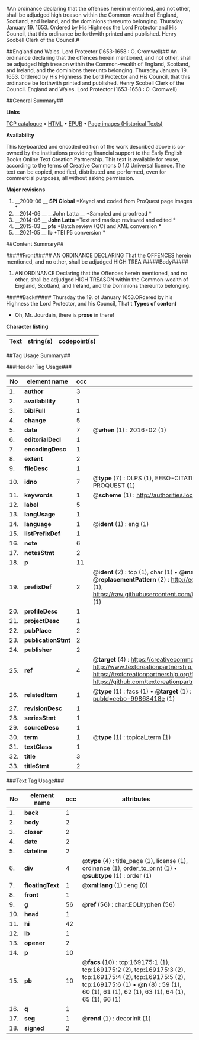 #An ordinance declaring that the offences herein mentioned, and not other, shall be adjudged high treason within the Common-wealth of England, Scotland, and Ireland, and the dominions thereunto belonging. Thursday January 19. 1653. Ordered by His Highness the Lord Protector and His Council, that this ordinance be forthwith printed and published. Henry Scobell Clerk of the Council.#

##England and Wales. Lord Protector (1653-1658 : O. Cromwell)##
An ordinance declaring that the offences herein mentioned, and not other, shall be adjudged high treason within the Common-wealth of England, Scotland, and Ireland, and the dominions thereunto belonging. Thursday January 19. 1653. Ordered by His Highness the Lord Protector and His Council, that this ordinance be forthwith printed and published. Henry Scobell Clerk of the Council.
England and Wales. Lord Protector (1653-1658 : O. Cromwell)

##General Summary##

**Links**

[TCP catalogue](http://www.ota.ox.ac.uk/tcp/)  • 
[HTML](http://tei.it.ox.ac.uk/tcp/Texts-HTML/free/A74/A74528.html)  • 
[EPUB](http://tei.it.ox.ac.uk/tcp/Texts-EPUB/free/A74/A74528.epub) • 
[Page images (Historical Texts)](https://historicaltexts.jisc.ac.uk/eebo-99868418e)

**Availability**

This keyboarded and encoded edition of the work described above is co-owned by the
    institutions providing financial support to the Early English Books Online Text Creation
    Partnership. This text is available for reuse, according to the terms of  Creative Commons 0 1.0 Universal
    licence. The text can be copied, modified, distributed and performed, even for commercial
    purposes, all without asking permission.

**Major revisions**

1. __2009-06 __ __SPi Global__ *Keyed and coded from ProQuest page images *
1. __2014-06 __ __John Latta __ *Sampled and proofread *
1. __2014-06 __ __John Latta__ *Text and markup reviewed and edited *
1. __2015-03 __ __pfs__ *Batch review (QC) and XML conversion *
1. __2021-05 __ __lb__ *TEI P5 conversion *

##Content Summary##

#####Front#####
AN ORDINANCE DECLARING That the OFFENCES herein mentioned, and no other, shall be adjudged HIGH TREA
#####Body#####

1. AN ORDINANCE Declaring that the Offences herein mentioned, and no other, shall be adjudged HIGH TREASON within the Common-wealth of England, Scotland, and Ireland, and the Dominions thereunto belonging.

#####Back#####
Thursday the 19. of January 1653.ORdered by his Highness the Lord Protector, and his Council, That t
**Types of content**

  * Oh, Mr. Jourdain, there is **prose** in there!

**Character listing**


|Text|string(s)|codepoint(s)|
|---|---|---|

##Tag Usage Summary##

###Header Tag Usage###

|No|element name|occ|attributes|
|---|---|---|---|
|1.|__author__|3||
|2.|__availability__|1||
|3.|__biblFull__|1||
|4.|__change__|5||
|5.|__date__|7| @__when__ (1) : 2016-02 (1)|
|6.|__editorialDecl__|1||
|7.|__encodingDesc__|1||
|8.|__extent__|2||
|9.|__fileDesc__|1||
|10.|__idno__|7| @__type__ (7) : DLPS (1), EEBO-CITATION (1), VID (1), EEBO-PROQUEST (1), STC (2), PROQUEST (1)|
|11.|__keywords__|1| @__scheme__ (1) : http://authorities.loc.gov/ (1)|
|12.|__label__|5||
|13.|__langUsage__|1||
|14.|__language__|1| @__ident__ (1) : eng (1)|
|15.|__listPrefixDef__|1||
|16.|__note__|6||
|17.|__notesStmt__|2||
|18.|__p__|11||
|19.|__prefixDef__|2| @__ident__ (2) : tcp (1), char (1)  •  @__matchPattern__ (2) : ([0-9\-]+):([0-9IVX]+) (1), (.+) (1)  •  @__replacementPattern__ (2) : http://eebo.chadwyck.com/downloadtiff?vid=$1&page=$2 (1), https://raw.githubusercontent.com/textcreationpartnership/Texts/master/tcpchars.xml#$1 (1)|
|20.|__profileDesc__|1||
|21.|__projectDesc__|1||
|22.|__pubPlace__|2||
|23.|__publicationStmt__|2||
|24.|__publisher__|2||
|25.|__ref__|4| @__target__ (4) : https://creativecommons.org/publicdomain/zero/1.0/ (1), http://www.textcreationpartnership.org/docs/. (1), https://textcreationpartnership.org/faq/#faq05 (1), https://github.com/textcreationpartnership (1)|
|26.|__relatedItem__|1| @__type__ (1) : facs (1)  •  @__target__ (1) : https://data.historicaltexts.jisc.ac.uk/view?pubId=eebo-99868418e (1)|
|27.|__revisionDesc__|1||
|28.|__seriesStmt__|1||
|29.|__sourceDesc__|1||
|30.|__term__|1| @__type__ (1) : topical_term (1)|
|31.|__textClass__|1||
|32.|__title__|3||
|33.|__titleStmt__|2||


###Text Tag Usage###

|No|element name|occ|attributes|
|---|---|---|---|
|1.|__back__|1||
|2.|__body__|2||
|3.|__closer__|2||
|4.|__date__|2||
|5.|__dateline__|2||
|6.|__div__|4| @__type__ (4) : title_page (1), license (1), ordinance (1), order_to_print (1)  •  @__subtype__ (1) : order (1)|
|7.|__floatingText__|1| @__xml:lang__ (1) : eng (0)|
|8.|__front__|1||
|9.|__g__|56| @__ref__ (56) : char:EOLhyphen (56)|
|10.|__head__|1||
|11.|__hi__|42||
|12.|__lb__|1||
|13.|__opener__|2||
|14.|__p__|10||
|15.|__pb__|10| @__facs__ (10) : tcp:169175:1 (1), tcp:169175:2 (2), tcp:169175:3 (2), tcp:169175:4 (2), tcp:169175:5 (2), tcp:169175:6 (1)  •  @__n__ (8) : 59 (1), 60 (1), 61 (1), 62 (1), 63 (1), 64 (1), 65 (1), 66 (1)|
|16.|__q__|1||
|17.|__seg__|1| @__rend__ (1) : decorInit (1)|
|18.|__signed__|2||
